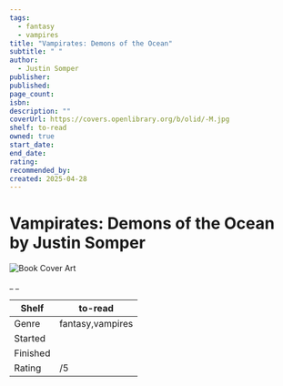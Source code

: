 ```yaml
---
tags:
  - fantasy
  - vampires
title: "Vampirates: Demons of the Ocean"
subtitle: " "
author:
  - Justin Somper
publisher: 
published: 
page_count: 
isbn: 
description: ""
coverUrl: https://covers.openlibrary.org/b/olid/-M.jpg
shelf: to-read
owned: true
start_date: 
end_date: 
rating: 
recommended_by: 
created: 2025-04-28
---
```


# Vampirates: Demons of the Ocean by Justin Somper

![Book Cover Art](https://covers.openlibrary.org/b/olid/-M.jpg)

_ _

| Shelf | to-read |
| --- | --- |
| Genre | fantasy,vampires |
| Started |  |
| Finished |  |
| Rating | /5 |

